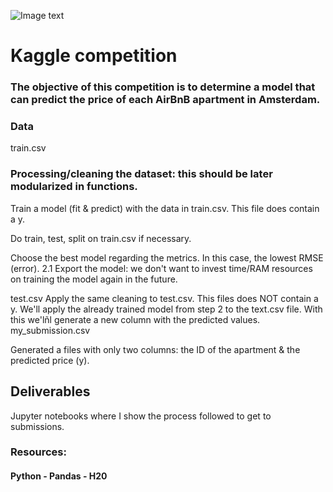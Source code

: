 ![Image text](https://travelfoot.com/wp-content/uploads/2020/09/airbnb-amsterdam.jpg)

# Kaggle competition

### The objective of this competition is to determine a model that can predict the price of each AirBnB apartment in Amsterdam.

### Data
train.csv

### Processing/cleaning the dataset: this should be later modularized in functions.

Train a model (fit & predict) with the data in train.csv. This file does contain a y.

Do train, test, split on train.csv if necessary.

Choose the best model regarding the metrics. In this case, the lowest RMSE (error).
2.1 Export the model: we don't want to invest time/RAM resources on training the model again in the future.

test.csv
Apply the same cleaning to test.csv. This files does NOT contain a y.
We'll apply the already trained model from step 2 to the text.csv file. With this we'lñl generate a new column with the predicted values.
my_submission.csv

Generated a files with only two columns: the ID of the apartment & the predicted price (y).

## Deliverables
Jupyter notebooks where I show the process followed to get to submissions.

### Resources:
#### Python - Pandas - H20

